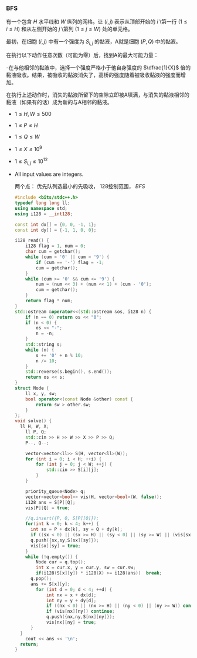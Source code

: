 ### BFS

有一个包含 $H$ 水平线和 $W$ 纵列的网格。让 $(i, j)$ 表示从顶部开始的 $i$ \第一行 $(1\leq i\leq H)$ 和从左侧开始的 $j$ \第列 $(1\leq j\leq W)$ 处的单元格。

最初，在细胞 $(i,j)$ 中有一个强度为 $S _ {i,j}$ 的黏液，A就是细胞 $(P,Q)$ 中的黏液。

在执行以下动作任意次数（可能为零）后，找到A的最大可能力量：

-在与他相邻的黏液中，选择一个强度严格小于他自身强度的 $\dfrac{1}{X}$ 倍的黏液吸收。结果，被吸收的黏液消失了，高桥的强度随着被吸收黏液的强度而增加。

在执行上述动作时，消失的黏液所留下的空隙立即被A填满，与消失的黏液相邻的黏液（如果有的话）成为新的与A相邻的黏液。

- $1\leq H,W\leq500$

- $1\leq P\leq H$

- $1\leq Q\leq W$

- $1\leq X\leq10^9$

- $1\leq S _ {i,j}\leq10^{12}$

- All input values are integers.

  两个点：  优先队列选最小的先吸收， 128控制范围， $BFS$

  ```c++
  #include <bits/stdc++.h>
  typedef long long ll;
  using namespace std;
  using i128 = __int128;
  
  const int dx[] = {0, 0, -1, 1};
  const int dy[] = {-1, 1, 0, 0};
  
  i128 read() {
      i128 flag = 1, num = 0;
      char cum = getchar();
      while (cum < '0' || cum > '9') {
          if (cum == '-') flag = -1;
          cum = getchar();
      }
      while (cum >= '0' && cum <= '9') {
          num = (num << 3) + (num << 1) + (cum - '0');
          cum = getchar();
      }
      return flag * num;
  }
  std::ostream &operator<<(std::ostream &os, i128 n) {
      if (n == 0) return os << "0";
      if (n < 0) {
          os << "-";
          n = -n;
      }
      std::string s;
      while (n) {
          s += '0' + n % 10;
          n /= 10;
      }
      std::reverse(s.begin(), s.end());
      return os << s;
  }
  struct Node {
      ll x, y, sw;
      bool operator<(const Node &other) const {
          return sw > other.sw;
      }
  };
  void solve() {
  	ll H, W, X;
      ll P, Q;
      std::cin >> H >> W >> X >> P >> Q;
      P--, Q--;
  
      vector<vector<ll>> S(H, vector<ll>(W));
      for (int i = 0; i < H; ++i) {
          for (int j = 0; j < W; ++j) {
              std::cin >> S[i][j];
          }
      }
  
      priority_queue<Node> q;
      vector<vector<bool>> vis(H, vector<bool>(W, false));
      i128 ans = S[P][Q];
      vis[P][Q] = true;
  
      //q.insert({P, Q, S[P][Q]});
      for(int k = 0; k < 4; k++) {
      	int sx = P + dx[k], sy = Q + dy[k];
      	if ((sx < 0) || (sx >= H) || (sy < 0) || (sy >= W) || (vis[sx][sy])) continue;
      	q.push({sx,sy,S[sx][sy]});
      	vis[sx][sy] = true;
      }
      while (!q.empty()) {
          Node cur = q.top();
          int x = cur.x, y = cur.y, sw = cur.sw;
          if(i128(S[x][y]) * i128(X) >= i128(ans))  break;
  		q.pop();
  		ans += S[x][y];
          for (int d = 0; d < 4; ++d) {
              int nx = x + dx[d];
              int ny = y + dy[d];
              if ((nx < 0) || (nx >= H) || (ny < 0) || (ny >= W)) continue;
              if (vis[nx][ny]) continue;
              q.push({nx,ny,S[nx][ny]});
              vis[nx][ny] = true;
      	}
  	}
      cout << ans << '\n';
  	return;
  }
  
  ```

  